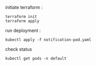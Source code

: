 
initiate terraform :
```
terraform init
terraform apply
```

run deployment :
```
kubectl apply -f notification-pod.yaml
```

check status
```
kubectl get pods -n default
```

